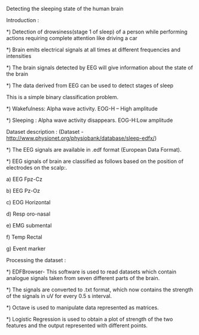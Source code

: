 Detecting the sleeping state of the human brain

Introduction :

*) Detection of drowsiness(stage 1 of sleep) of a person while performing actions requiring complete attention like driving a car

*) Brain emits electrical signals at all times at different frequencies and intensities

*) The brain signals detected by EEG will give information about the state of the brain

*) The data derived from EEG can be used to detect stages of sleep


This is a simple binary classification problem.

*) Wakefulness:
		Alpha wave activity.
		EOG-H – High amplitude

*) Sleeping : 
		Alpha wave activity disappears.
		EOG-H:Low amplitude 

Dataset description : (Dataset - 	http://www.physionet.org/physiobank/database/sleep-edfx/)

*) The EEG signals are available in .edf format (European Data Format).

*) EEG signals of brain are classified as follows based on the position of electrodes on the scalp:.

a) EEG Fpz-Cz

b) EEG Pz-Oz

c) EOG Horizontal

d) Resp oro-nasal

e) EMG submental

f) Temp Rectal

g) Event marker


Processing the dataset :

*) EDFBrowser- This software  is used to read datasets which contain analogue signals taken from seven different parts of the brain.

*) The signals are converted to .txt format, which now contains the strength of the signals in uV for every 0.5 s interval.

*) Octave is used to manipulate data represented as matrices.

*) Logistic Regression is used to obtain a plot of strength of the two features and the output represented with different points.


